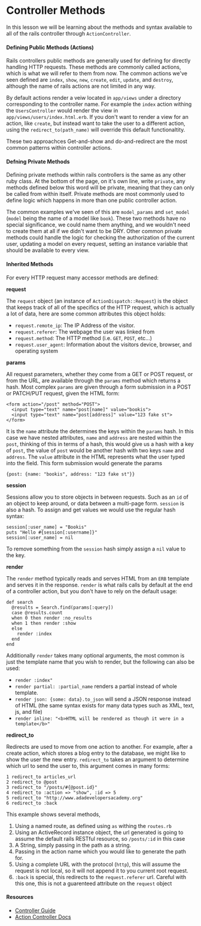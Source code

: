 # Controller Methods

In this lesson we will be learning about the methods and syntax available to all of the rails controller through `ActionController`.

#### Defining Public Methods (Actions)

Rails controllers public methods are generally used for defining for directly handling HTTP requests. These methods are commonly called actions, which is what we will refer to them from now. The common actions we've seen defined are `index`, `show`, `new`, `create`, `edit`, `update`, and `destroy`, although the name of rails actions are not limited in any way.

By default actions render a veiw located in `app/views` under a directory corresponding to the controller name. For example the `index` action withing the `UsersController` would render the view in `app/views/users/index.html.erb`. If you don't want to render a view for an action, like `create`, but instead want to take the user to a different action, using the `redirect_to(path_name)` will override this default functionaltity. 

These two approachces Get-and-show and do-and-redirect are the most common patterns within controller actions.

#### Defning Private Methods

Defining private methods within rails controllers is the same as any other ruby class. At the bottom of the page, on it's own line, write `private`, any methods defined below this word will be private, meaning that they can only be called from within itself. Private methods are most commonly used to define logic which happens in more than one public controller action. 

The common examples we've seen of this are `model_params` and `set_model` (`model` being the name of a model like `book`). These two methods have no special significance, we could name them anything, and we wouldn't need to create them at all if we didn't want to be DRY. Other common private methods could handle the logic for checking the authorization of the current user, updating a model on every request, setting an instance variable that should be available to every view.

#### Inherited Methods

For every HTTP request many accessor methods are defined:

**request** 

The `request` object (an instance of `ActionDispatch::Request`) is the object that keeps track of all of the specifics of the HTTP request, which is actually a lot of data, here are some common attributes this object holds:

- `request.remote_ip`: The IP Address of the visitor.
- `request.referer`: The webpage the user was linked from
- `request.method`: The HTTP method (i.e. `GET`, `POST`, etc...)
- `request.user_agent`: Information about the visitors device, browser, and operating system

**params** 

All request parameters, whether they come from a GET or POST request, or from the URL, are available through the `params` method which returns a hash. Most complex `params` are given through a form submission in a POST or PATCH/PUT request, given the HTML form:

    <form action="/post" method="POST">
      <input type="text" name="post[name]" value="bookis">
      <input type="text" name="post[address]" value="123 fake st">
    </form>
    
It is the `name` attribute the determines the keys within the `params` hash. In this case we have nested attributes, `name` and `address` are nested within the `post`, thinking of this in terms of a hash, this would give us a hash with a key of `post`, the value of `post` would be another hash with two keys `name` and `address`. The `value` attribute in the HTML represents what the user typed into the field. This form submission would generate the params

    {post: {name: "bookis", address: "123 fake st"}}
    

**session**

Sessions allow you to store objects in between requests. Such as an `id` of an object to keep around, or data between a multi-page form. `session` is also a hash. To assign and get values we would use the regular hash syntax:

    session[:user_name] = "Bookis"
    puts "Hello #{session[:username]}"
    session[:user_name] = nil
    
To remove something from the `session` hash simply assign a `nil` value to the key.
    
**render**

The `render` method typically reads and serves HTML from an `ERB` template and serves it in the response. `render` is what rails calls by default at the end of a controller action, but you don't have to rely on the default usage:

    def search
      @results = Search.find(params[:query])
      case @results.count
      when 0 then render :no_results
      when 1 then render :show
      else
        render :index
      end
    end

Additionally `render` takes many optional arguments, the most common is just the template name that you wish to render, but the following can also be used:

- `render :index"`
- `render partial: :partial_name` renders a partial instead of whole template.
- `render json: {some: data}.to_json` will send a JSON response instead of HTML (the same syntax exists for many data types such as XML, text, js, and file)
- `render inline: "<b>HTML will be rendered as though it were in a template</b>"`


**redirect_to**

Redirects are used to move from one action to another. For example, after a create action, which stores a blog entry to the database, we might like to show the user the new entry. `redirect_to` takes an argument to determine which url to send the user to, this argument comes in many forms:

    1 redirect_to articles_url
    2 redirect_to @post
    3 redirect_to "/posts/#{@post.id}"
    4 redirect_to :action => "show", :id => 5
    5 redirect_to "http://www.adadevelopersacademy.org"
    6 redirect_to :back
    
This example shows several methods, 

1. Using a named route, as defined using `as` withing the `routes.rb`
2. Using an ActiveRecord instance object, the url generated is going to assume the default rails RESTful resource, so `/posts/:id` in this case
3. A String, simply passing in the path as a string.
4. Passing in the action name which you would like to generate the path for.
5. Using a complete URL with the protocol (`http`), this will assume the request is not local, so it will not append it to you current root request.
6. `:back` is special, this redirects to the `request.referer` url. Careful with this one, this is not a guarenteed attribute on the `request` object


#### Resources

- [Controller Guide](http://guides.rubyonrails.org/action_controller_overview.html)
- [Action Controller Docs](http://api.rubyonrails.org/classes/ActionController/Base.html)